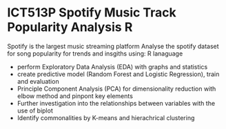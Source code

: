# ICT513P Spotify Music Track Popularity Analysis R

Spotify is the largest music streaming platform
Analyse the spotify dataset for song popularity for trends and insgiths 
using: 
R lanaguage 
- perform Exploratory Data Analysis (EDA) with graphs and statistics
- create predictive model (Random Forest and Logistic Regression), train and evaluation
- Principle Component Analysis (PCA) for dimensionality reduction with elbow method and pinpont key elements
- Further investigation into the relationships between variables with the use of biplot
- Identify commonalities by K-means and hierachrical clustering 
